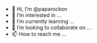 - 👋 Hi, I’m @paparockon
- 👀 I’m interested in ...
- 🌱 I’m currently learning ...
- 💞️ I’m looking to collaborate on ...
- 📫 How to reach me ...

<!---
paparockon/paparockon is a ✨ special ✨ repository because its `README.md` (this file) appears on your GitHub profile.
You can click the Preview link to take a look at your changes.
--->
